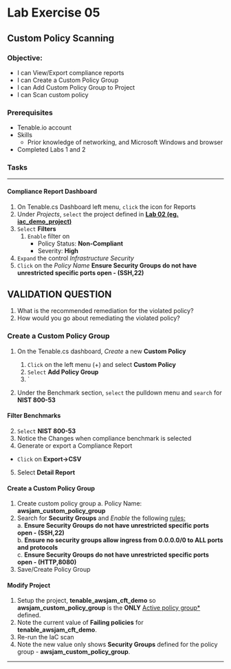 # Lab Exercise 05

## Custom Policy Scanning

### Objective:

- I can View/Export compliance reports
- I can Create a Custom Policy Group
- I can Add Custom Policy Group to Project
- I can Scan custom policy  

### Prerequisites
- Tenable.io account
- Skills
  - Prior knowledge of networking, and Microsoft Windows and browser
- Completed Labs 1 and 2

### Tasks

  ____

#### Compliance Report Dashboard


  1.  On Tenable.cs Dashboard left menu, `click` the icon for Reports 
  1.  Under *Projects*, `select` the project defined in <u>**Lab 02 (eg.  iac_demo_project)**</u>
  1.  `Select` **Filters**
      1.  `Enable` filter on 
          - Policy Status:  **Non-Compliant**
          - Severity:  **High**
  1.  `Expand` the control *Infrastructure Security*
  1.  `Click` on the *Policy Name* **Ensure Security Groups do not have unrestricted specific ports open - (SSH,22)**
  
  ## VALIDATION QUESTION
  1.  What is the recommended remediation for the violated policy?
  1.  How would you go about remediating the violated policy?  


  ### Create a Custom Policy Group

1.  On the Tenable.cs dashboard, *Create* a new **Custom Policy**
    1.  `Click` on the left menu (+) and select **Custom Policy**
    1.  `Select` **Add Policy Group**
    1.  `


  1.  Under the Benchmark section, `select` the pulldown menu and `search` for **NIST 800-53**

  
#### Filter Benchmarks  
  
  2.  `Select` **NIST 800-53**  
  3.  Notice the Changes when compliance benchmark  is selected  
  4.  Generate or export a Compliance Report   
  -  `Click` on **Export->CSV** 
  5.  Select **Detail Report**  

#### Create a Custom Policy Group 
1.  Create custom policy group
  a.  Policy Name:  **awsjam_custom_policy_group**
2.  Search for **Security Groups** and *Enable* the following <u>rules:</u>  
  a.  **Ensure Security Groups do not have unrestricted specific ports open - (SSH,22)**  
  b.  **Ensure no security groups allow ingress from 0.0.0.0/0 to ALL ports and protocols**  
  c.  **Ensure Security Groups do not have unrestricted specific ports open - (HTTP,8080)**  
3.  Save/Create Policy Group

#### Modify Project

1.  Setup the project, **tenable_awsjam_cft_demo** so **awsjam_custom_policy_group** is the **ONLY** <u>Active policy group*</u> defined.
2.  Note the current value of **Failing policies** for **tenable_awsjam_cft_demo**.
3.  Re-run the IaC scan
3.  Note the new value only shows **Security Groups** defined for the policy group - **awsjam_custom_policy_group**.
_____
</p>